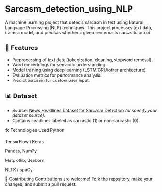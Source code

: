 # Sarcasm_detection_using_NLP
A machine learning project that detects sarcasm in text using Natural Language Processing (NLP) techniques. This project processes text data, trains a model, and predicts whether a given sentence is sarcastic or not.

## 📌 Features
- Preprocessing of text data (tokenization, cleaning, stopword removal).
- Word embeddings for semantic understanding.
- Model training using deep learning (LSTM/GRU/other architecture).
- Evaluation metrics for performance analysis.
- Predict sarcasm for custom user input.




## 📊 Dataset
- Source: [News Headlines Dataset for Sarcasm Detection](https://www.kaggle.com/datasets/rmisra/news-headlines-dataset-for-sarcasm-detection) *(or specify your dataset source)*.
- Contains headlines labeled as sarcastic (1) or non-sarcastic (0).

🛠 Technologies Used
Python

TensorFlow / Keras

Pandas, NumPy

Matplotlib, Seaborn

NLTK / spaCy

🤝 Contributing
Contributions are welcome!
Fork the repository, make your changes, and submit a pull request.
